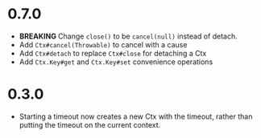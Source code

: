 # 0.7.0

* **BREAKING** Change `close()` to be `cancel(null)` instead of detach.
* Add `Ctx#cancel(Throwable)` to cancel with a cause
* Add `Ctx#detach` to replace `Ctx#close` for detaching a Ctx
* Add `Ctx.Key#get` and `Ctx.Key#set` convenience operations

# 0.3.0

* Starting a timeout now creates a new Ctx with the timeout, rather
  than putting the timeout on the current context.
